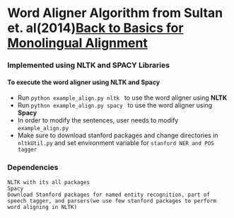 # Word Aligner Algorithm from Sultan et. al(2014)[Back to Basics for Monolingual Alignment](http://www.aclweb.org/anthology/Q14-1018)

### Implemented using NLTK and SPACY Libraries

#### To execute the word aligner using NLTK and Spacy 
  - Run ```python example_align.py nltk ``` to use the word aligner using **NLTK** 
  - Run ```python example_align.py spacy ``` to use the word aligner using **Spacy** 
  - In order to modify the sentences, user needs to modify ```example_align.py```
  - Make sure to download stanford packages and change directories in ```nltkUtil.py``` and set environment variable for ```stanford NER and POS tagger```
  
### Dependencies
  ```
  NLTK with its all packages
  Spacy
  Download Stanford packages for named entity recognition, part of speech tagger, and parsers(we use few stanford packages to perform word aligning in NLTK)
  ```
  


